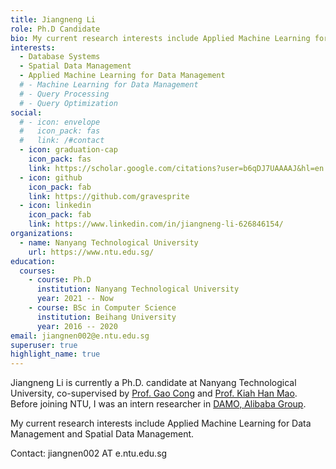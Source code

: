 ```yaml
---
title: Jiangneng Li
role: Ph.D Candidate
bio: My current research interests include Applied Machine Learning for Data Management and Spatial Data Management.
interests:
  - Database Systems
  - Spatial Data Management
  - Applied Machine Learning for Data Management
  # - Machine Learning for Data Management
  # - Query Processing
  # - Query Optimization
social:
  # - icon: envelope
  #   icon_pack: fas
  #   link: /#contact
  - icon: graduation-cap
    icon_pack: fas
    link: https://scholar.google.com/citations?user=b6qDJ7UAAAAJ&hl=en
  - icon: github
    icon_pack: fab
    link: https://github.com/gravesprite
  - icon: linkedin
    icon_pack: fab
    link: https://www.linkedin.com/in/jiangneng-li-626846154/
organizations:
  - name: Nanyang Technological University
    url: https://www.ntu.edu.sg/
education:
  courses:
    - course: Ph.D
      institution: Nanyang Technological University
      year: 2021 -- Now
    - course: BSc in Computer Science
      institution: Beihang University
      year: 2016 -- 2020
email: jiangnen002@e.ntu.edu.sg
superuser: true
highlight_name: true
---
```

Jiangneng Li is currently a Ph.D. candidate at Nanyang Technological University, co-supervised by [Prof. Gao Cong](https://personal.ntu.edu.sg/gaocong/) and [Prof. Kiah Han Mao](https://personal.ntu.edu.sg/hmkiah/). Before joining NTU, I was an intern researcher in [DAMO, Alibaba Group](https://damo.alibaba.com/labs/data-analytics-and-intelligence).

My current research interests include Applied Machine Learning for Data Management and Spatial Data Management.

Contact: jiangnen002 AT e.ntu.edu.sg